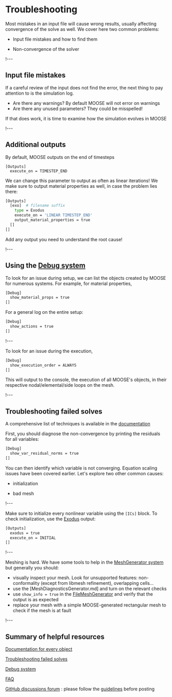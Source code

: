 # Troubleshooting

Most mistakes in an input file will cause wrong results,
usually affecting convergence of the solve as well. We cover here two common problems:

- Input file mistakes and how to find them

- Non-convergence of the solver

!---

## Input file mistakes

If a careful review of the input does not find the error,
the next thing to pay attention to is the simulation log.

- Are there any warnings? By default MOOSE will not error on warnings
- Are there any unused parameters? They could be misspelled!

If that does work, it is time to examine how the simulation evolves in MOOSE

!---

## Additional outputs

By default, MOOSE outputs on the end of timesteps

```
[Outputs]
  execute_on = TIMESTEP_END
```

We can change this parameter to output as often as linear iterations!
We make sure to output material properties as well, in case the problem lies there:

```bash
[Outputs]
  [exo]  # filename suffix
    type = Exodus
    execute_on = 'LINEAR TIMESTEP_END'
    output_material_properties = true
  []
[]
```

Add any output you need to understand the root cause!

!---

## Using the [Debug system](syntax/Debug/index.md)

To look for an issue during setup, we can list the objects created by MOOSE for numerous systems. For example, for material properties,

```bash
[Debug]
  show_material_props = true
[]
```

For a general log on the entire setup:

```bash
[Debug]
  show_actions = true
[]
```

!---

To look for an issue during the execution,

```bash
[Debug]
  show_execution_order = ALWAYS
[]
```

This will output to the console, the execution of all MOOSE's objects, in their respective nodal/elemental/side loops on the mesh.

!---

## Troubleshooting failed solves

A comprehensive list of techniques is available in the [documentation](application_usage/failed_solves.md)

First, you should diagnose the non-convergence by printing the residuals for all variables:

```bash
[Debug]
  show_var_residual_norms = true
[]
```

You can then identify which variable is not converging.
Equation scaling issues have been covered earlier. Let's explore two other common causes:

- initialization

- bad mesh

!---

Make sure to initialize every nonlinear variable using the `[ICs]` block.
To check initialization, use the [Exodus](Exodus.md) output:

```bash
[Outputs]
  exodus = true
  execute_on = INITIAL
[]
```

!---

Meshing is hard. We have some tools to help in the [MeshGenerator system](syntax/Mesh/index.md) but generally you should:

- visually inspect your mesh. Look for unsupported features: non-conformality (except from libmesh refinement), overlapping cells...
- use the [MeshDiagnosticsGenerator.md] and turn on the relevant checks
- use `show_info = true` in the [FileMeshGenerator](FileMeshGenerator.md) and verify that the output is as expected
- replace your mesh with a simple MOOSE-generated rectangular mesh to check if the mesh is at fault

!---

## Summary of helpful resources

[Documentation for every object](syntax/index.md)

[Troubleshooting failed solves](application_usage/failed_solves.md)

[Debug system](syntax/Debug/index.md)

[FAQ](https://mooseframework.inl.gov/help/faq/index.html)

[GitHub discussions forum](https://github.com/idaholab/moose/discussions) : please follow the [guidelines](https://github.com/idaholab/moose/discussions/18270) before posting
